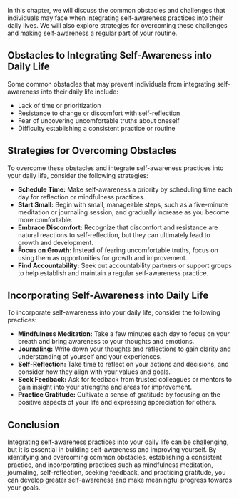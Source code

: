 
In this chapter, we will discuss the common obstacles and challenges that individuals may face when integrating self-awareness practices into their daily lives. We will also explore strategies for overcoming these challenges and making self-awareness a regular part of your routine.

Obstacles to Integrating Self-Awareness into Daily Life
-------------------------------------------------------

Some common obstacles that may prevent individuals from integrating self-awareness into their daily life include:

* Lack of time or prioritization
* Resistance to change or discomfort with self-reflection
* Fear of uncovering uncomfortable truths about oneself
* Difficulty establishing a consistent practice or routine

Strategies for Overcoming Obstacles
-----------------------------------

To overcome these obstacles and integrate self-awareness practices into your daily life, consider the following strategies:

* **Schedule Time:** Make self-awareness a priority by scheduling time each day for reflection or mindfulness practices.
* **Start Small:** Begin with small, manageable steps, such as a five-minute meditation or journaling session, and gradually increase as you become more comfortable.
* **Embrace Discomfort:** Recognize that discomfort and resistance are natural reactions to self-reflection, but they can ultimately lead to growth and development.
* **Focus on Growth:** Instead of fearing uncomfortable truths, focus on using them as opportunities for growth and improvement.
* **Find Accountability:** Seek out accountability partners or support groups to help establish and maintain a regular self-awareness practice.

Incorporating Self-Awareness into Daily Life
--------------------------------------------

To incorporate self-awareness into your daily life, consider the following practices:

* **Mindfulness Meditation:** Take a few minutes each day to focus on your breath and bring awareness to your thoughts and emotions.
* **Journaling:** Write down your thoughts and reflections to gain clarity and understanding of yourself and your experiences.
* **Self-Reflection:** Take time to reflect on your actions and decisions, and consider how they align with your values and goals.
* **Seek Feedback:** Ask for feedback from trusted colleagues or mentors to gain insight into your strengths and areas for improvement.
* **Practice Gratitude:** Cultivate a sense of gratitude by focusing on the positive aspects of your life and expressing appreciation for others.

Conclusion
----------

Integrating self-awareness practices into your daily life can be challenging, but it is essential in building self-awareness and improving yourself. By identifying and overcoming common obstacles, establishing a consistent practice, and incorporating practices such as mindfulness meditation, journaling, self-reflection, seeking feedback, and practicing gratitude, you can develop greater self-awareness and make meaningful progress towards your goals.
